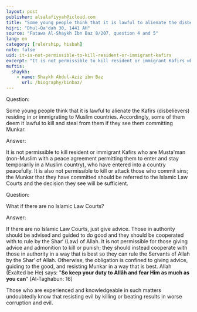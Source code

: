 ```yaml
---
layout: post
publisher: alsalafiyyah@icloud.com
title: "Some young people think that it is lawful to alienate the disbelievers residing in or immigrating to Muslim countries"
hijri: "Dhul-Qa'dah 30, 1441 AH"
source: "Fatawa Al-Shaykh Ibn Baz 8/207, question 4 and 5"
lang: en
category: [rulership, hisbah]
note: false
uid: it-is-not-permissible-to-kill-resident-or-immigrant-kafirs
excerpt: "It is not permissible to kill resident or immigrant Kafirs who are Musta'man (non-Muslim with a peace agreement permitting them to enter and stay temporarily in a Muslim country), who have entered into a country peacefully."
muftis:
  shaykh: 
    - name: Shaykh Abdul-Aziz ibn Baz
      url: /biography/binbaz/
---
```


Question:

Some young people think that it is lawful to alienate the Kafirs (disbelievers) residing in or immigrating to Muslim countries. Accordingly, some of them deem it lawful to kill and steal from them if they see them committing Munkar. 

Answer:

It is not permissible to kill resident or immigrant Kafirs who are Musta'man (non-Muslim with a peace agreement permitting them to enter and stay temporarily in a Muslim country), who have entered into a country peacefully. It is also not permissible to kill or attack those who commit sins; the Munkar that they have committed should be referred to the Islamic Law Courts and the decision they see will be sufficient.

Question: 

What if there are no Islamic Law Courts? 

Answer:

If there are no Islamic Law Courts, just give advice. Those in authority should be advised and guided to do good and they should be cooperated with to rule by the Shar‘ (Law) of Allah. It is not permissible for those giving advice and admonition to kill or punish; they should instead cooperate with those in authority in a way that is best so they can rule the Servants of Allah by the Shar‘ of Allah. Otherwise, the obligation is confined to giving advice, guiding to the good, and resisting Munkar in a way that is best. Allah (Exalted be He) says: "**So keep your duty to Allâh and fear Him as much as you can**" [Al-Taghabun: 16] 

Those who are experienced and knowledgeable in such matters undoubtedly know that resisting evil by killing or beating results in worse corruption and evil.
